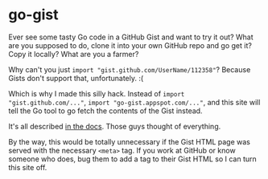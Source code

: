 go-gist
=======

Ever see some tasty Go code in a GitHub Gist and want to try it out? What are you supposed to do, clone it into your own GitHub repo and go get it? Copy it locally? What are you a farmer?

Why can't you just `import "gist.github.com/UserName/112358"`? Because Gists don't support that, unfortunately. :(

Which is why I made this silly hack. Instead of `import "gist.github.com/..."`, `import "go-gist.appspot.com/..."`, and this site will tell the Go tool to go fetch the contents of the Gist instead.

It's all described [in the docs][0]. Those guys thought of everything.

By the way, this would be totally unnecessary if the Gist HTML page was served with the necessary `<meta>` tag. If you work at GitHub or know someone who does, bug them to add a tag to their Gist HTML so I can turn this site off.

[0]: http://golang.org/cmd/go/#hdr-Remote_import_paths
